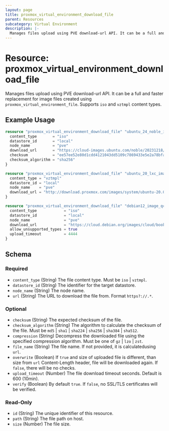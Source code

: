 ```yaml
---
layout: page
title: proxmox_virtual_environment_download_file
parent: Resources
subcategory: Virtual Environment
description: |-
  Manages files upload using PVE download-url API. It can be a full and faster replacement for image files created using proxmox_virtual_environment_file. Supports iso and vztmpl content types.
---
```


# Resource: proxmox_virtual_environment_download_file

Manages files upload using PVE download-url API. It can be a full and faster replacement for image files created using `proxmox_virtual_environment_file`. Supports `iso` and `vztmpl` content types.

## Example Usage

```terraform
resource "proxmox_virtual_environment_download_file" "ubuntu_24_noble_image" {
  content_type       = "iso"
  datastore_id       = "local"
  node_name          = "pve"
  download_url       = "https://cloud-images.ubuntu.com/noble/20231218/noble-server-cloudimg-amd64.img"
  checksum           = "ee57ee52e80d1cdd4121043dd5109c7869433e5e2a78bfa6058881fc1d535e03"
  checksum_algorithm = "sha256"
}

resource "proxmox_virtual_environment_download_file" "ubuntu_20_lxc_image" {
  content_type = "vztmpl"
  datastore_id = "local"
  node_name    = "pve"
  download_url = "http://download.proxmox.com/images/system/ubuntu-20.04-standard_20.04-1_amd64.tar.gz"
}

resource "proxmox_virtual_environment_download_file" "debian12_image_qcow2" {
  content_type            = "iso"
  datastore_id            = "local"
  node_name               = "pve"
  download_url            = "https://cloud.debian.org/images/cloud/bookworm/20230802-1460/debian-12-generic-amd64-20230802-1460.qcow2"
  allow_unsupported_types = true
  upload_timeout          = 4444
}
```

<!-- schema generated by tfplugindocs -->
## Schema

### Required

- `content_type` (String) The file content type. Must be `iso` | `vztmpl`.
- `datastore_id` (String) The identifier for the target datastore.
- `node_name` (String) The node name.
- `url` (String) The URL to download the file from. Format `https?://.*`.

### Optional

- `checksum` (String) The expected checksum of the file.
- `checksum_algorithm` (String) The algorithm to calculate the checksum of the file. Must be `md5` | `sha1` | `sha224` | `sha256` | `sha384` | `sha512`.
- `compression` (String) Decompress the downloaded file using the specified compression algorithm. Must be one of `gz` | `lzo` | `zst`.
- `file_name` (String) The file name. If not provided, it is calculatedusing `url`.
- `overwrite` (Boolean) If `true` and size of uploaded file is different, than size from `url` Content-Length header, file will be downloaded again. If `false`, there will be no checks.
- `upload_timeout` (Number) The file download timeout seconds. Default is 600 (10min).
- `verify` (Boolean) By default `true`. If `false`, no SSL/TLS certificates will be verified.

### Read-Only

- `id` (String) The unique identifier of this resource.
- `path` (String) The file path on host.
- `size` (Number) The file size.
